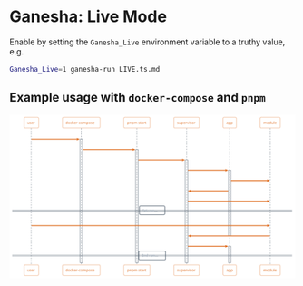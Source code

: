 # Ganesha: Live Mode

Enable by setting the `Ganesha_Live` environment variable
to a truthy value, e.g.

```sh
Ganesha_Live=1 ganesha-run LIVE.ts.md
```

## Example usage with `docker-compose` and `pnpm`

![](./mahout.svg)
